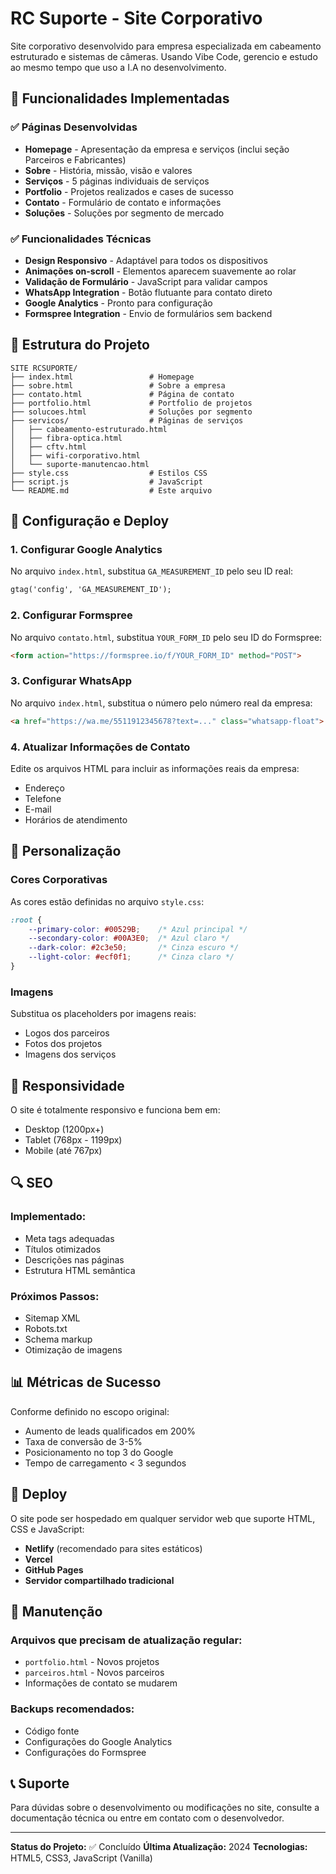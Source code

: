 # RC Suporte - Site Corporativo

Site corporativo desenvolvido para empresa especializada em cabeamento estruturado e sistemas de câmeras.
Usando Vibe Code, gerencio e estudo ao mesmo tempo que uso a I.A no desenvolvimento.

## 🚀 Funcionalidades Implementadas

### ✅ Páginas Desenvolvidas
- **Homepage** - Apresentação da empresa e serviços (inclui seção Parceiros e Fabricantes)
- **Sobre** - História, missão, visão e valores
- **Serviços** - 5 páginas individuais de serviços
- **Portfolio** - Projetos realizados e cases de sucesso
- **Contato** - Formulário de contato e informações
- **Soluções** - Soluções por segmento de mercado

### ✅ Funcionalidades Técnicas
- **Design Responsivo** - Adaptável para todos os dispositivos
- **Animações on-scroll** - Elementos aparecem suavemente ao rolar
- **Validação de Formulário** - JavaScript para validar campos
- **WhatsApp Integration** - Botão flutuante para contato direto
- **Google Analytics** - Pronto para configuração
- **Formspree Integration** - Envio de formulários sem backend

## 📁 Estrutura do Projeto

```
SITE RCSUPORTE/
├── index.html                 # Homepage
├── sobre.html                 # Sobre a empresa
├── contato.html               # Página de contato
├── portfolio.html             # Portfolio de projetos
├── solucoes.html              # Soluções por segmento
├── servicos/                  # Páginas de serviços
│   ├── cabeamento-estruturado.html
│   ├── fibra-optica.html
│   ├── cftv.html
│   ├── wifi-corporativo.html
│   └── suporte-manutencao.html
├── style.css                  # Estilos CSS
├── script.js                  # JavaScript
└── README.md                  # Este arquivo
```

## 🔧 Configuração e Deploy

### 1. Configurar Google Analytics
No arquivo `index.html`, substitua `GA_MEASUREMENT_ID` pelo seu ID real:
```html
gtag('config', 'GA_MEASUREMENT_ID');
```

### 2. Configurar Formspree
No arquivo `contato.html`, substitua `YOUR_FORM_ID` pelo seu ID do Formspree:
```html
<form action="https://formspree.io/f/YOUR_FORM_ID" method="POST">
```

### 3. Configurar WhatsApp
No arquivo `index.html`, substitua o número pelo número real da empresa:
```html
<a href="https://wa.me/5511912345678?text=..." class="whatsapp-float">
```

### 4. Atualizar Informações de Contato
Edite os arquivos HTML para incluir as informações reais da empresa:
- Endereço
- Telefone
- E-mail
- Horários de atendimento

## 🎨 Personalização

### Cores Corporativas
As cores estão definidas no arquivo `style.css`:
```css
:root {
    --primary-color: #00529B;    /* Azul principal */
    --secondary-color: #00A3E0;  /* Azul claro */
    --dark-color: #2c3e50;       /* Cinza escuro */
    --light-color: #ecf0f1;      /* Cinza claro */
}
```

### Imagens
Substitua os placeholders por imagens reais:
- Logos dos parceiros
- Fotos dos projetos
- Imagens dos serviços

## 📱 Responsividade

O site é totalmente responsivo e funciona bem em:
- Desktop (1200px+)
- Tablet (768px - 1199px)
- Mobile (até 767px)

## 🔍 SEO

### Implementado:
- Meta tags adequadas
- Títulos otimizados
- Descrições nas páginas
- Estrutura HTML semântica

### Próximos Passos:
- Sitemap XML
- Robots.txt
- Schema markup
- Otimização de imagens

## 📊 Métricas de Sucesso

Conforme definido no escopo original:
- Aumento de leads qualificados em 200%
- Taxa de conversão de 3-5%
- Posicionamento no top 3 do Google
- Tempo de carregamento < 3 segundos

## 🚀 Deploy

O site pode ser hospedado em qualquer servidor web que suporte HTML, CSS e JavaScript:

- **Netlify** (recomendado para sites estáticos)
- **Vercel** 
- **GitHub Pages**
- **Servidor compartilhado tradicional**

## 🔧 Manutenção

### Arquivos que precisam de atualização regular:
- `portfolio.html` - Novos projetos
- `parceiros.html` - Novos parceiros
- Informações de contato se mudarem

### Backups recomendados:
- Código fonte
- Configurações do Google Analytics
- Configurações do Formspree

## 📞 Suporte

Para dúvidas sobre o desenvolvimento ou modificações no site, consulte a documentação técnica ou entre em contato com o desenvolvedor.

---

**Status do Projeto:** ✅ Concluído
**Última Atualização:** 2024
**Tecnologias:** HTML5, CSS3, JavaScript (Vanilla)
